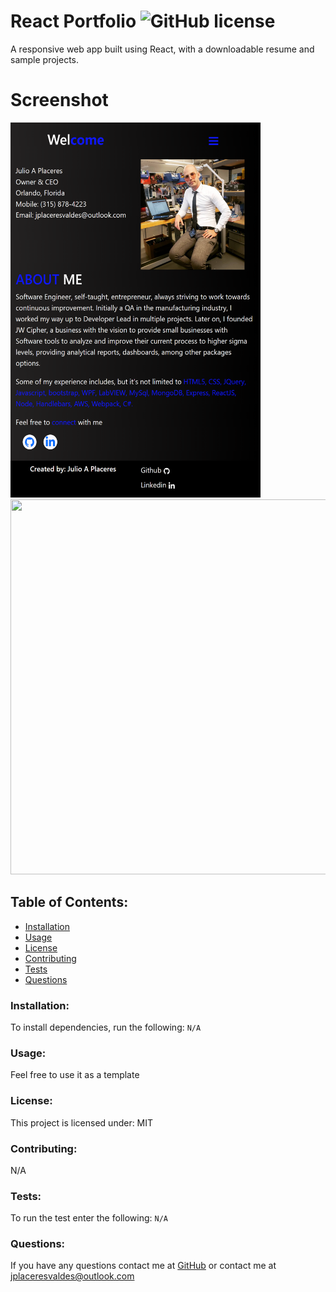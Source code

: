 # React Portfolio ![GitHub license](https://img.shields.io/github/license/Naereen/StrapDown.js.svg)

A responsive web app built using React, with a downloadable resume and sample projects.

# Screenshot

<img src="./src/Assets/portfolio_img2.PNG" width="400" height="600" />
<img src="./src/Assets/portfolio_img4.PNG" width="600" height="600" />

## Table of Contents:

- [Installation](#installation)
- [Usage](#usage)
- [License](#license)
- [Contributing](#contributing)
- [Tests](#tests)
- [Questions](#questions)

### Installation:

To install dependencies, run the following:
`N/A`

### Usage:

Feel free to use it as a template

### License:

This project is licensed under:
MIT

### Contributing:

N/A

### Tests:

To run the test enter the following:
`N/A`

### Questions:

If you have any questions contact me at [GitHub](https://github.com/julioPlaceres) or contact me at jplaceresvaldes@outlook.com
